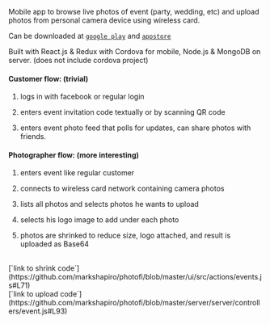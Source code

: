 Mobile app to browse live photos of event (party, wedding, etc) and upload photos from personal camera device using wireless card.

Can be downloaded at [`google play`](https://play.google.com/store/apps/details?id=com.photofi.app)
and [`appstore`](https://itunes.apple.com/us/app/photofi/id1200587486?mt=8)

Built with React.js & Redux with Cordova for mobile, Node.js & MongoDB on server. (does not include cordova project)

#### Customer flow: (trivial)

1) logs in with facebook or regular login

2) enters event invitation code textually or by scanning QR code

3) enters event photo feed that polls for updates, can share photos with friends.

#### Photographer flow: (more interesting)

1) enters event like regular customer

2) connects to wireless card network containing camera photos

3) lists all photos and selects photos he wants to upload

4) selects his logo image to add under each photo

5) photos are shrinked to reduce size, logo attached, and result is uploaded as Base64
<br/>
[`link to shrink code`](https://github.com/markshapiro/photofi/blob/master/ui/src/actions/events.js#L71)
<br/>
[`link to upload code`](https://github.com/markshapiro/photofi/blob/master/server/server/controllers/event.js#L93)
